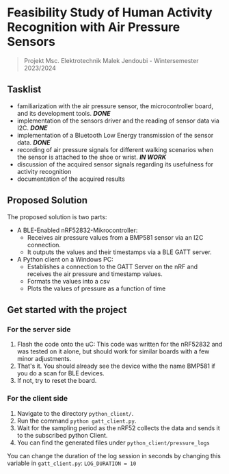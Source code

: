 # Feasibility Study of Human Activity Recognition with Air Pressure Sensors

> Projekt Msc. Elektrotechnik Malek Jendoubi - Wintersemester 2023/2024

## Tasklist

* familiarization with the air pressure sensor, the microcontroller board, and its development tools. **_DONE_**
* implementation of the sensors driver and the reading of sensor data via I2C. **_DONE_**
* implementation of a Bluetooth Low Energy transmission of the sensor data. **_DONE_**
* recording of air pressure signals for different walking scenarios when the
sensor is attached to the shoe or wrist. **_IN WORK_**
* discussion of the acquired sensor signals regarding its usefulness for activity recognition
* documentation of the acquired results

## Proposed Solution

The proposed solution is two parts:

* A BLE-Enabled nRF52832-Mikrocontroller:
  * Receives air pressure values from a BMP581 sensor via an I2C connection.
  * It outputs the values and their timestamps via a BLE GATT server.
* A Python client on a Windows PC:
  * Establishes a connection to the GATT Server on the nRF and receives the air pressure and timestamp values.
  * Formats the values into a csv
  * Plots the values of pressure as a function of time

## Get started with the project

### For the server side

1. Flash the code onto the uC: This code was written for the nRF52832 and was tested on it alone, but should work for similar boards with a few minor adjustments.
2. That's it. You should already see the device withe the name BMP581 if you do a scan for BLE devices.
3. If not, try to reset the board.

### For the client side

1. Navigate to the directory `python_client/`.
2. Run the command `python gatt_client.py`.
3. Wait for the sampling period as the nRF52 collects the data and sends it to the subscribed python Client.
4. You can find the generated files under `python_client/pressure_logs`

You can change the duration of the log session in seconds by changing this variable in `gatt_client.py`:
`LOG_DURATION = 10`
